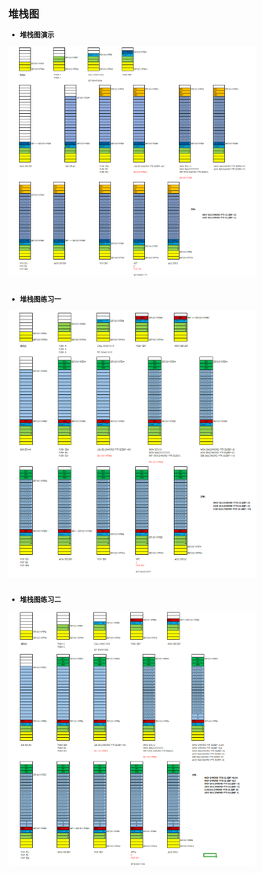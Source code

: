 ## 堆栈图

- **堆栈图演示**
<div align="center"> <img src="../images//_1_stack_img.png" width=""/> </div><br>

- **堆栈图练习一**
<div align="center"> <img src="../images//_2_stack_img.png" width=""/> </div><br>

- **堆栈图练习二**
<div align="center"> <img src="../images//_3_stack_img.png" width=""/> </div><br>